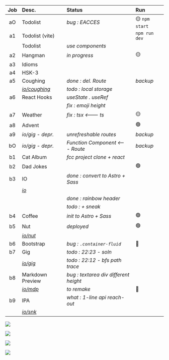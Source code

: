 | Job     | Desc.                   | Status                                 | Run            |
| :-----: | :---------------------- | :------------------------------------- | :------------- |
| aO      | Todolist                | _bug : EACCES_                         | :yellow_circle: `npm start`
| a1      | Todolist (vite)         |                                        | `npm run dev`
|         | Todolist                | _use components_ 
| a2      | Hangman                 | _in progress_                          | :yellow_circle:
| a3      | Idioms 
| a4      | HSK-3 
| a5      | Coughing                | _done : del. Route_                    | _backup_
|| [*io/coughing*](https://nuoxoxo.github.io/coughing/) | _todo : local storage_ 
| a6      | React Hooks             | _useState . useRef_ 
||                                  | _fix : emoji height_ 
| a7      | Weather                 | _fix : tsx <--- ts_                    | :yellow_circle:
| a8      | Advent                  |                                        | :green_circle:
| a9      | _io/gig - depr._        | _unrefreshable routes_                 | _backup_
| bO      | _io/gig - depr._        | _Function Component <--- Route_        | _backup_
| b1      | Cat Album               | _fcc project clone + react_ 
| b2      | Dad Jokes               |                                        | :green_circle:
| b3      | IO                      | _done : convert to Astro + Sass_ 
|| [*io*](https://nuoxoxo.github.io)
||                                  | _done : rainbow header_  
||                                  | _todo : + sneak_                       | 
| b4      | Coffee                  | _init to Astro + Sass_                 | :green_circle:
| b5      | Nut                     | _deployed_                             | :green_circle:
|| [*io/nut*](https://nuoxoxo.github.io/nut) 
| b6      | Bootstrap               | _bug : `.container-fluid`_             | :red_circle:
| b7      | Gig                     | _todo : 22:23 - soln_ 
|| [*io/gig*](https://nuoxoxo.github.io/gig) | _todo : 22:12 - bfs path trace_ 
| b8      | Markdown Preview        | _bug : textarea div different height_ 
|| [*io/mdp*](https://nuoxoxo.github.io/mdp) | _to remake_                   | :red_circle: 
| b9      | IPA                     | _what : 1-line api reach-out_ 
|| [*io/snk*](https://nuoxoxo.github.io/snk) 


![](https://i.imgur.com/2FVvwuZ.png)

![](https://i.imgur.com/nIAzsy5.png)

![](https://i.imgur.com/Qj9s1El.png)
<!--![](https://i.imgur.com/JdAHyEc.png)--->

![](https://i.imgur.com/Vi97P6T.jpg)
